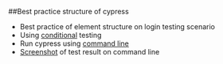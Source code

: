 ##Best practice structure of cypress
* Best practice of element structure on login testing scenario
* Using [conditional](https://docs.cypress.io/guides/core-concepts/conditional-testing.html#Dynamic-Text) testing
* Run cypress using [command line](https://docs.cypress.io/guides/guides/command-line.html#cypress-run)
* [Screenshot](http://bit.ly/cypressusingcli) of test result on command line